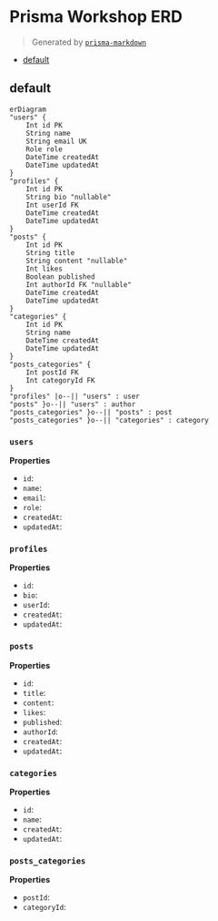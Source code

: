 # Prisma Workshop ERD
> Generated by [`prisma-markdown`](https://github.com/samchon/prisma-markdown)

- [default](#default)

## default
```mermaid
erDiagram
"users" {
    Int id PK
    String name
    String email UK
    Role role
    DateTime createdAt
    DateTime updatedAt
}
"profiles" {
    Int id PK
    String bio "nullable"
    Int userId FK
    DateTime createdAt
    DateTime updatedAt
}
"posts" {
    Int id PK
    String title
    String content "nullable"
    Int likes
    Boolean published
    Int authorId FK "nullable"
    DateTime createdAt
    DateTime updatedAt
}
"categories" {
    Int id PK
    String name
    DateTime createdAt
    DateTime updatedAt
}
"posts_categories" {
    Int postId FK
    Int categoryId FK
}
"profiles" |o--|| "users" : user
"posts" }o--|| "users" : author
"posts_categories" }o--|| "posts" : post
"posts_categories" }o--|| "categories" : category
```

### `users`

**Properties**
  - `id`: 
  - `name`: 
  - `email`: 
  - `role`: 
  - `createdAt`: 
  - `updatedAt`: 

### `profiles`

**Properties**
  - `id`: 
  - `bio`: 
  - `userId`: 
  - `createdAt`: 
  - `updatedAt`: 

### `posts`

**Properties**
  - `id`: 
  - `title`: 
  - `content`: 
  - `likes`: 
  - `published`: 
  - `authorId`: 
  - `createdAt`: 
  - `updatedAt`: 

### `categories`

**Properties**
  - `id`: 
  - `name`: 
  - `createdAt`: 
  - `updatedAt`: 

### `posts_categories`

**Properties**
  - `postId`: 
  - `categoryId`: 
